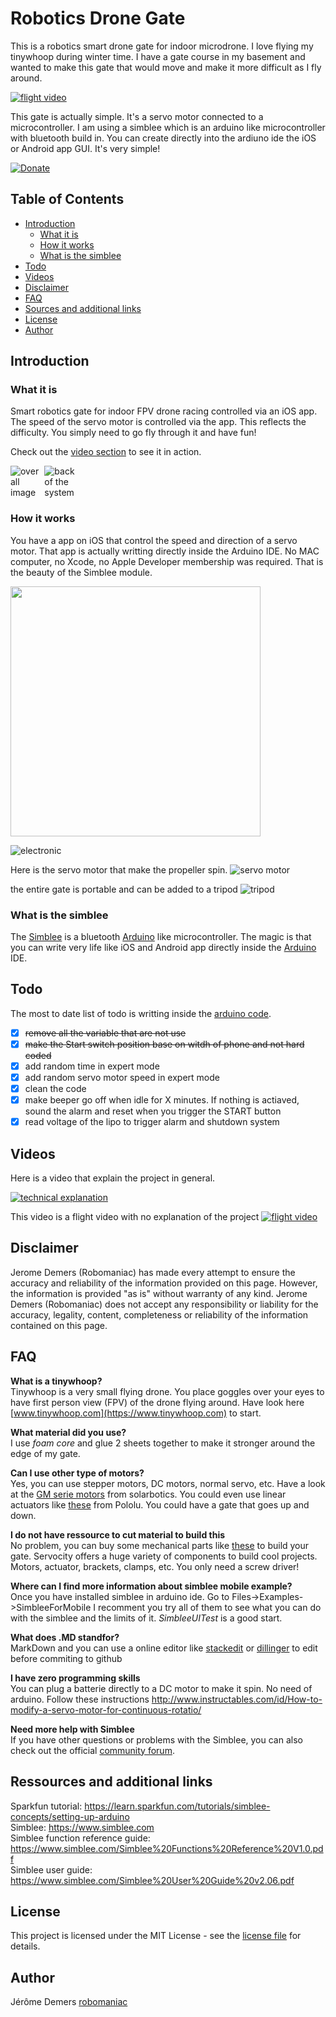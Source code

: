 ﻿# Robotics Drone Gate

This is a robotics smart drone gate for indoor microdrone. I love flying my tinywhoop during winter time.
I have a gate course in my basement and wanted to make this gate that would move and make it more difficult as I fly around.  

[![flight video](https://img.youtube.com/vi/2EXwwkreShI/0.jpg)](https://youtu.be/2EXwwkreShI)

This gate is actually simple. It's a servo motor connected to a microcontroller. I am using a simblee which is an arduino like microcontroller with bluetooth build in.
You can create directly into the ardiuno ide the iOS or Android app GUI. It's very simple!


[![Donate](https://www.paypalobjects.com/en_US/i/btn/btn_donateCC_LG.gif)](https://www.paypal.com/cgi-bin/webscr?cmd=_s-xclick&hosted_button_id=YYNTYF69KT7P8)


## Table of Contents
- [Introduction](#introduction)
  - [What it is](#what-it-is)
  - [How it works](#how-it-works)
  - [What is the simblee](#what-is-the-simblee)
- [Todo](#todo)
- [Videos](#videos)
- [Disclaimer](#disclaimer)
- [FAQ](#faq)
- [Sources and additional links](#sources-and-additional-links)
-  [License](#license)
-  [Author](#author)

## Introduction ##

### What it is
Smart robotics gate for indoor FPV drone racing controlled via an iOS app. The speed of the servo motor is controlled via the app. This reflects the difficulty. You simply need to go fly through it and have fun!

Check out the [video section](#videos) to see it in action.

<img src="https://github.com/robomaniac/robotics-drone-gate/raw/master/images/drone_gate_overall.JPG" alt="overall image" style="max-width:10%;">
<img src="https://github.com/robomaniac/robotics-drone-gate/raw/master/images/drone_gate_back.JPG" alt="back of the system" style="max-width:10%;">


### How it works

You have a app on iOS that control the speed and direction of a servo motor. That app is actually writting directly inside the Arduino IDE. No MAC computer, no Xcode, no Apple Developer membership was required. That is the beauty of the Simblee module.

<img src="https://github.com/robomaniac/robotics-drone-gate/blob/master/images/drone_gate_GUI.JPG" width="400">

![electronic](https://github.com/robomaniac/robotics-drone-gate/blob/master/images/drone_gate_closeup.JPG)

Here is the servo motor that make the propeller spin. 
![servo motor](https://github.com/robomaniac/robotics-drone-gate/blob/master/images/drone_gate_servo_horn.JPG)

the entire gate is portable and can be added to a tripod
![tripod](https://github.com/robomaniac/robotics-drone-gate/blob/master/images/drone_gate_tripod.JPG)

### What is the simblee

The [Simblee](https://www.simblee.com/) is a bluetooth [Arduino](https://www.arduino.cc/en/Main/Software) like microcontroller. The magic is that you can write very life like iOS and Android app directly inside the [Arduino](https://www.arduino.cc/en/Main/Software) IDE.

## Todo
The most to date list of todo is writting inside the [arduino code](https://github.com/robomaniac/robotics-drone-gate/blob/master/software/FPV_simblee_rotorvillage_smart_gate.ino).
- [X] <strike>remove all the variable that are not use</strike>
- [X] <strike>make the Start switch position base on witdh of phone and not hard coded</strike>
- [X] add random time in expert mode
- [X] add random servo motor speed in expert mode
- [X] clean the code
- [X] make beeper go off when idle for X minutes. If nothing is actiaved, sound the alarm and reset when you trigger the START button
-  [X] read voltage of the lipo to trigger alarm and shutdown system

## Videos
  
  Here is a video that explain the project in general.
  
[![technical explanation](https://img.youtube.com/vi/98bTcw-L2r0/0.jpg)](https://youtu.be/98bTcw-L2r0)
 
 This video is a flight video with no explanation of the project
[![flight video](https://img.youtube.com/vi/2EXwwkreShI/0.jpg)](https://youtu.be/2EXwwkreShI)


## Disclaimer

Jerome Demers (Robomaniac) has made every attempt to ensure the accuracy and reliability of the information provided on this page. However, the information is provided "as is" without warranty of any kind. Jerome Demers (Robomaniac) does not accept any responsibility or liability for the accuracy, legality, content, completeness or reliability of the information contained on this page.



## FAQ

**What is a tinywhoop?**  
Tinywhoop is a very small flying drone. You place goggles over your eyes to have first person view (FPV) of the drone flying around. Have look here [www.tinywhoop.com](https://www.tinywhoop.com) to start.

**What material did you use?**  
I use *foam core* and glue 2 sheets together to make it stronger around the edge of my gate. 

**Can I use other type of motors?**  
Yes, you can use stepper motors, DC motors, normal servo, etc. Have a look at the [GM serie motors](https://solarbotics.com/catalog/motors-servos/gear-motors/) from solarbotics. You could even use linear actuators like [these](https://www.pololu.com/category/127/linear-actuators) from Pololu. You could have a gate that goes up and down.

**I do not have ressource to cut material to build this**  
No problem, you can buy some mechanical parts like [these](https://www.servocity.com/structural-components) to build your gate. Servocity offers a huge variety of components to build cool projects. Motors, actuator, brackets, clamps, etc. You only need a screw driver!

**Where can I find more information about simblee mobile example?**  
Once you have installed simblee in arduino ide. Go to Files->Examples->SimbleeForMobile
I recomment you try all of them to see what you can do with the  simblee and the limits of it. 
*SimbleeUITest* is a good start.

**What does .MD standfor?**  
MarkDown and you can use a online editor like [stackedit](https://stackedit.io/app) or [dillinger](https://dillinger.io/) to edit before commiting to github

**I have zero programming skills**  
You can plug a batterie directly to a DC motor to make it spin. No need of arduino.
Follow these instructions http://www.instructables.com/id/How-to-modify-a-servo-motor-for-continuous-rotatio/

**Need more help with Simblee**  
If you have other questions or problems with the Simblee, you can also check out the official [community forum](http://forum.rfduino.com/index.php?topic=1066.0).


## Ressources and additional links
Sparkfun tutorial: https://learn.sparkfun.com/tutorials/simblee-concepts/setting-up-arduino  
Simblee:  https://www.simblee.com  
Simblee function reference guide: https://www.simblee.com/Simblee%20Functions%20Reference%20V1.0.pdf  
Simblee user guide: https://www.simblee.com/Simblee%20User%20Guide%20v2.06.pdf  


## License
This project is licensed under the MIT License - see the [license file](LICENSE) for details.

## Author
Jérôme Demers [robomaniac](https://www.instagram.com/robo_maniac/)
